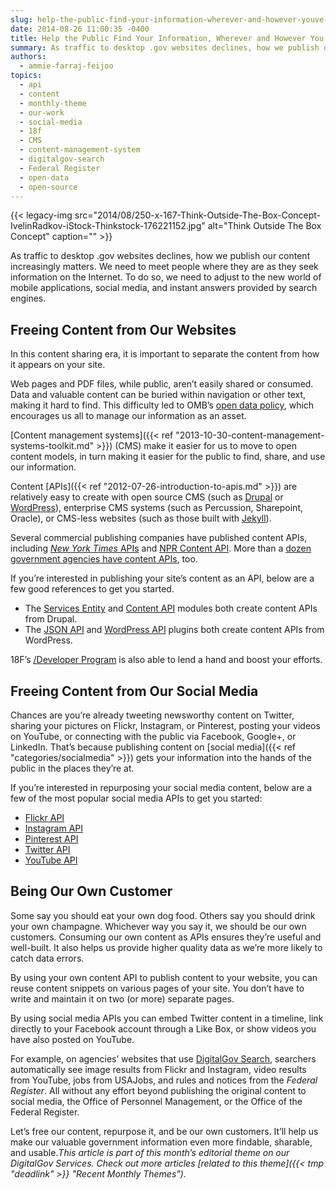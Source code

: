 ```yaml
---
slug: help-the-public-find-your-information-wherever-and-however-youve-published-it
date: 2014-08-26 11:00:35 -0400
title: Help the Public Find Your Information, Wherever and However You’ve Published It
summary: As traffic to desktop .gov websites declines, how we publish our content increasingly matters. We need to meet people where they are as they seek information on the Internet. To do so, we need to adjust to the new world of mobile applications, social media, and instant answers provided by search engines. Freeing Content from
authors:
  - ammie-farraj-feijoo
topics:
  - api
  - content
  - monthly-theme
  - our-work
  - social-media
  - 18f
  - CMS
  - content-management-system
  - digitalgov-search
  - Federal Register
  - open-data
  - open-source
---
```


{{< legacy-img src="2014/08/250-x-167-Think-Outside-The-Box-Concept-IvelinRadkov-iStock-Thinkstock-176221152.jpg" alt="Think Outside The Box Concept" caption="" >}}

As traffic to desktop .gov websites declines, how we publish our content increasingly matters. We need to meet people where they are as they seek information on the Internet. To do so, we need to adjust to the new world of mobile applications, social media, and instant answers provided by search engines.

## Freeing Content from Our Websites

In this content sharing era, it is important to separate the content from how it appears on your site.

Web pages and PDF files, while public, aren’t easily shared or consumed. Data and valuable content can be buried within navigation or other text, making it hard to find. This difficulty led to OMB’s [open data policy](http://project-open-data.github.io/), which encourages us all to manage our information as an asset.

[Content management systems]({{< ref "2013-10-30-content-management-systems-toolkit.md" >}}) (CMS) make it easier for us to move to open content models, in turn making it easier for the public to find, share, and use our information.

Content [APIs]({{< ref "2012-07-26-introduction-to-apis.md" >}}) are relatively easy to create with open source CMS (such as [Drupal](https://www.drupal.org/) or [WordPress](http://wordpress.org/)), enterprise CMS systems (such as Percussion, Sharepoint, Oracle), or CMS-less websites (such as those built with [Jekyll](http://jekyllrb.com/)).

Several commercial publishing companies have published content APIs, including [_New York Times_ APIs](http://developer.nytimes.com/docs) and [NPR Content API](http://www.npr.org/api/index). More than a [dozen government agencies have content APIs](https://github.com/GSA/.Gov-Content-as-an-API), too.

If you’re interested in publishing your site’s content as an API, below are a few good references to get you started.

  * The [Services Entity](https://drupal.org/project/services_entity) and [Content API](https://drupal.org/project/contentapi) modules both create content APIs from Drupal.
  * The [JSON API](https://wordpress.org/plugins/json-api/) and [WordPress API](https://github.com/WP-API/WP-API) plugins both create content APIs from WordPress.

18F’s [/Developer Program](http://www.google.com/url?q=http%3A%2F%2F18f.github.io%2FAPI-All-the-X%2Fpages%2Fdeveloper_hubs&sa=D&sntz=1&usg=AFQjCNGt4Tb-PPdF9UKDlnsPXWzwTz_Plw) is also able to lend a hand and boost your efforts.

## Freeing Content from Our Social Media

Chances are you’re already tweeting newsworthy content on Twitter, sharing your pictures on Flickr, Instagram, or Pinterest, posting your videos on YouTube, or connecting with the public via Facebook, Google+, or LinkedIn. That’s because publishing content on [social media]({{< ref "categories/socialmedia" >}}) gets your information into the hands of the public in the places they’re at.

If you’re interested in repurposing your social media content, below are a few of the most popular social media APIs to get you started:

  * [Flickr API](https://www.flickr.com/services/api/)
  * [Instagram API](http://instagram.com/developer/)
  * [Pinterest API](https://developers.pinterest.com/)
  * [Twitter API](https://dev.twitter.com/)
  * [YouTube API](https://developers.google.com/youtube/)

## Being Our Own Customer

Some say you should eat your own dog food. Others say you should drink your own champagne. Whichever way you say it, we should be our own customers. Consuming our own content as APIs ensures they’re useful and well-built. It also helps us provide higher quality data as we’re more likely to catch data errors.

By using your own content API to publish content to your website, you can reuse content snippets on various pages of your site. You don’t have to write and maintain it on two (or more) separate pages.

By using social media APIs you can embed Twitter content in a timeline, link directly to your Facebook account through a Like Box, or show videos you have also posted on YouTube.

For example, on agencies’ websites that use [DigitalGov Search](https://search.gov), searchers automatically see image results from Flickr and Instagram, video results from YouTube, jobs from USAJobs, and rules and notices from the _Federal Register_. All without any effort beyond publishing the original content to social media, the Office of Personnel Management, or the Office of the Federal Register.

Let’s free our content, repurpose it, and be our own customers. It’ll help us make our valuable government information even more findable, sharable, and usable._This article is part of this month&#8217;s editorial theme on our DigitalGov Services. Check out more articles [related to this theme]({{< tmp "deadlink" >}} "Recent Monthly Themes")._
